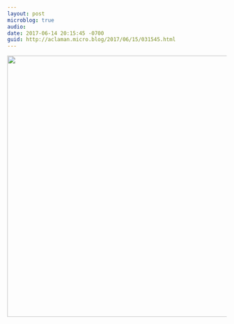 ```yaml
---
layout: post
microblog: true
audio: 
date: 2017-06-14 20:15:45 -0700
guid: http://aclaman.micro.blog/2017/06/15/031545.html
---
```



<img src="http://micro.alexclaman.com/uploads/2018/2e5262e73a.jpg" width="600" height="600" />
